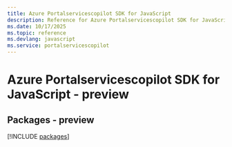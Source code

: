 ```yaml
---
title: Azure Portalservicescopilot SDK for JavaScript
description: Reference for Azure Portalservicescopilot SDK for JavaScript
ms.date: 10/17/2025
ms.topic: reference
ms.devlang: javascript
ms.service: portalservicescopilot
---
```

# Azure Portalservicescopilot SDK for JavaScript - preview
## Packages - preview
[!INCLUDE [packages](portalservicescopilot-index.md)]